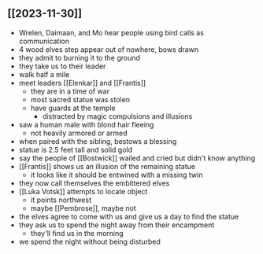 ## [[2023-11-30]]
- Wrelen, Daimaan, and Mo hear people using bird calls as communication
- 4 wood elves step appear out of nowhere, bows drawn
- they admit to burning it to the ground
- they take us to their leader
- walk half a mile
- meet leaders [[Elenkar]] and [[Frantis]]
	- they are in a time of war
	- most sacred statue was stolen
	- have guards at the temple
		- distracted by magic compulsions and illusions
- saw a human male with blond hair fleeing
	- not heavily armored or armed
- when paired with the sibling, bestows a blessing
- statue is 2.5 feet tall and solid gold
- say the people of [[Bostwick]] wailed and cried but didn't know anything
- [[Frantis]] shows us an illusion of the remaining statue
	- it looks like it should be entwined with a missing twin
- they now call themselves the embittered elves
- [[Luka Votsk]] attempts to locate object
	- it points northwest
	- maybe [[Pembrose]], maybe not
- the elves agree to come with us and give us a day to find the statue
- they ask us to spend the night away from their encampment
	- they'll find us in the morning
- we spend the night without being disturbed